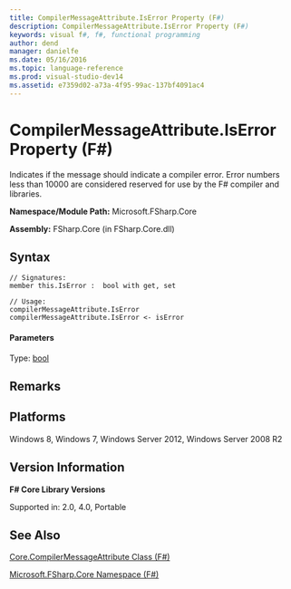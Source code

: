```yaml
---
title: CompilerMessageAttribute.IsError Property (F#)
description: CompilerMessageAttribute.IsError Property (F#)
keywords: visual f#, f#, functional programming
author: dend
manager: danielfe
ms.date: 05/16/2016
ms.topic: language-reference
ms.prod: visual-studio-dev14
ms.assetid: e7359d02-a73a-4f95-99ac-137bf4091ac4 
---
```


# CompilerMessageAttribute.IsError Property (F#)

Indicates if the message should indicate a compiler error. Error numbers less than 10000 are considered reserved for use by the F# compiler and libraries.

**Namespace/Module Path:** Microsoft.FSharp.Core

**Assembly:** FSharp.Core (in FSharp.Core.dll)


## Syntax

```
// Signatures:
member this.IsError :  bool with get, set

// Usage:
compilerMessageAttribute.IsError
compilerMessageAttribute.IsError <- isError
```

#### Parameters
Type: [bool](http://msdn.microsoft.com/en-us/library/89c0cf9c-49ce-4207-a3be-555851a67dd5)




## Remarks

## Platforms
Windows 8, Windows 7, Windows Server 2012, Windows Server 2008 R2


## Version Information
**F# Core Library Versions**

Supported in: 2.0, 4.0, Portable




## See Also
[Core.CompilerMessageAttribute Class &#40;F&#35;&#41;](Core.CompilerMessageAttribute-Class-%5BFSharp%5D.md)

[Microsoft.FSharp.Core Namespace &#40;F&#35;&#41;](Microsoft.FSharp.Core-Namespace-%5BFSharp%5D.md)

